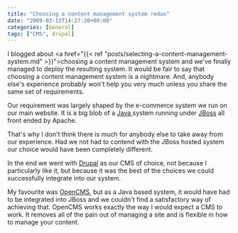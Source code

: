 ```yaml
---
title: "Choosing a content management system redux"
date: "2009-03-13T14:27:30+00:00"
categories: [General]
tags: ["CMS", drupal]
---
```


I blogged about <a href="{{< ref "posts/selecting-a-content-management-system.md" >}}">choosing a content management system</a> and we've finally managed to deploy the resulting system. It would be fair to say that choosing a content management system is a nightmare. And, anybody else's experience probably won't help you very much unless you share the same set of requirements.

Our requirement was largely shaped by the e-commerce system we run on our main website. It is a big blob of a <a href="http://www.java.com/">Java </a>system running under <a href="http://www.jboss.org/">JBoss</a> all front ended by Apache.

That's why I don't think there is much for anybody else to take away from our experience. Had we not had to contend with the JBoss hosted system our choice would have been completely different.

In the end we went with <a href="http://drupal.org/">Drupal</a> as our CMS of choice, not because I particularly like it, but because it was the best of the choices we could successfully integrate into our system.

My favourite was <a href="http://www.opencms.org/">OpenCMS</a>, but as a Java based system, it would have had to be integrated into JBoss and we couldn't find a satisfactory way of achieving that. OpenCMS works exactly the way I would expect a CMS to work. It removes all of the pain out of managing a site and is flexible in how to manage your content.
